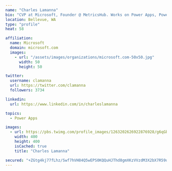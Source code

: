 ```yaml
---
name: "Charles Lamanna"
bio: "CVP at Microsoft, Founder @ MetricsHub. Works on Power Apps, Power Automate, Power Virtual Agent, Common Data Service and Dynamics 365."
location: Bellevue, WA
type: "profile"
heat: 58

affiliation:
  name: Microsoft
  domain: microsoft.com
  images:
    - url: "/assets/images/organizations/microsoft.com-50x50.jpg"
      width: 50
      height: 50

twitter:
  username: clamanna
  url: https://twitter.com/clamanna
  followers: 3734

linkedin:
  url: https://www.linkedin.com/in/charleslamanna

topics:
  - Power Apps

images:
  - url: https://pbs.twimg.com/profile_images/1263202626922876928/g6qGbHZ-_400x400.jpg
    width: 400
    height: 400
    isCached: true
    title: "Charles Lamanna"

secured: "+ZGtg4kj77fLhz/Swf7hVH84Q5wEPS0KQQuHJThd8gmXKzVVzdM3X2bX7R59uGGThxqkYft7sT1nzFSpVOeQlQrZqrX2Y5nCa56G5vDgFyTrbEFsxWoX/6WWqgOidpfaeQUibFZQSjZfh18OdDHaH+yYqSQEqX3m90SaJtm7qTAuXP1f8nuBz9cKCvJiNZsrTvh+4y1wqIVdQCgbwzb51CMo9NAcDbmaEwMTR3XA0W84660K1nLkScOw1V3a5y7L1smu/jA8eTaUdZj8g5oSh6p5UeVthqokYyYkiMJxVkZvJDr95+PD58cYBVaVfb2IT/ekka6NeBoeCGe9Xr3E4PBcISVasWxGhBoz+0LCrOPsMP70WZXM0GnyuRa7c3T+Qmf+z07ED0LHlhqEzp8B++HTzsoRARoXBokxFECHoks=;Bof81twZu/jhoFSGph1HxQ=="
---
```


